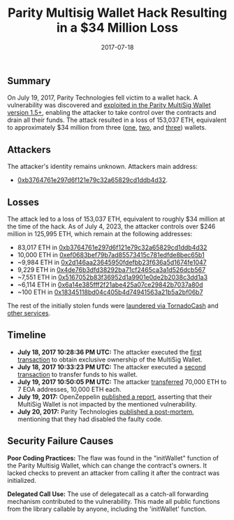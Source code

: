 ﻿---
date: 2017-07-18
target-entities: Parity Technologies
entity-types: 
  - DeFi
  - Wallet
attack-types: Smart Contract Exploit
title: "Parity Multisig Wallet Hack Resulting in a $34 Million Loss"
---

## Summary

On July 19, 2017, Parity Technologies fell victim to a wallet hack. A vulnerability was discovered and [exploited in the Parity MultiSig Wallet version 1.5+](https://blog.aeternity.com/parity-multisig-wallet-hack-47cc507d964d), enabling the attacker to take control over the contracts and drain all their funds. The attack resulted in a loss of 153,037 ETH, equivalent to approximately $34 million from three ([one](https://etherscan.io/address/0x91efffb9c6cd3a66474688d0a48aa6ecfe515aa5), [two](https://etherscan.io/address/0x50126e8fcb9be29f83c6bbd913cc85b40eaf86fc), and [three](https://etherscan.io/address/0xbec591de75b8699a3ba52f073428822d0bfc0d7e)) wallets.

## Attackers

The attacker's identity remains unknown.
Attackers main address:
- [0xb3764761e297d6f121e79c32a65829cd1ddb4d32](https://etherscan.io/address/0xb3764761e297d6f121e79c32a65829cd1ddb4d32).

## Losses

The attack led to a loss of 153,037 ETH, equivalent to roughly $34 million at the time of the hack. As of July 4, 2023, the attacker controls over $246 million in 125,995 ETH, which remain at the following addresses:
- 83,017 ETH in [0xb3764761e297d6f121e79c32a65829cd1ddb4d32](https://etherscan.io/address/0xb3764761e297d6f121e79c32a65829cd1ddb4d32)
- 10,000 ETH in [0xef0683bef79b7ad85573415c781edfde8bec65b1](https://etherscan.io/address/0xef0683bef79b7ad85573415c781edfde8bec65b1)
- ~9,984 ETH in [0x2d146aa23645950fdefbb23f636a5d1674fe1047](https://etherscan.io/address/0x2d146aa23645950fdefbb23f636a5d1674fe1047)
- 9,229 ETH in [0x4de76b3dfd38292ba71cf2465ca3a1d526dcb567](https://etherscan.io/address/0x4de76b3dfd38292ba71cf2465ca3a1d526dcb567)
- ~7,551 ETH in [0x5167052b83f36952d1a9901e0de2b2038c3dd1a3](https://etherscan.io/address/0x5167052b83f36952d1a9901e0de2b2038c3dd1a3)
- ~6,114 ETH in [0x6a14e385fff2f21abe425a07ce29842b7037a80d](https://etherscan.io/address/0x6a14e385fff2f21abe425a07ce29842b7037a80d)
- ~100 ETH in [0x18345118bd04c405b4d74941563a21b5a2bf06b7](https://etherscan.io/address/0x18345118bd04c405b4d74941563a21b5a2bf06b7)

The rest of the initially stolen funds were [laundered via TornadoCash](https://etherscan.io/tx/0xe36fef8f9ec075d82b0cfbe388b0e74b0a5e2076d2c4a60ed8959cd6b39043df) and [other services](https://etherscan.io/tx/0xe77fa59c53cead170e363355cd8806469bd55cd63d4bdf95c0e55b5bd8b549f3).

## Timeline

- **July 18, 2017 10:28:36 PM UTC:** The attacker executed the [first transaction](https://etherscan.io/tx/0xff261a49c61861884d0509dac46ed67577a7d48cb73c2f51f149c0bf96b29660) to obtain exclusive ownership of the MultiSig Wallet.
- **July 18, 2017 10:33:23 PM UTC:** The attacker executed a [second transaction](https://etherscan.io/tx/0x0e0d16475d2ac6a4802437a35a21776e5c9b681a77fef1693b0badbb6afdb083) to transfer funds to his wallet.
- **July 19, 2017 10:50:05 PM UTC:** The attacker [transferred](https://etherscan.io/tx/0x14a3ab7a4c88c6ebabb04fc2501c1a8e2e566c9464d72175ed92271995ed05b1) 70,000 ETH to 7 EOA addresses, 10,000 ETH each.
- **July 19, 2017:** OpenZeppelin [published a report](https://blog.openzeppelin.com/on-the-parity-wallet-multisig-hack-405a8c12e8f7), asserting that their MultiSig Wallet is not impacted by the mentioned vulnerability.
- **July 20, 2017:** Parity Technologies [published a post-mortem](https://www.parity.io/blog/the-multi-sig-hack-a-postmortem), mentioning that they had disabled the faulty code. 

## Security Failure Causes

**Poor Coding Practices:** The flaw was found in the "initWallet" function of the Parity Multisig Wallet, which can change the contract's owners. It lacked checks to prevent an attacker from calling it after the contract was initialized.

**Delegated Call Use:** The use of delegatecall as a catch-all forwarding mechanism contributed to the vulnerability. This made all public functions from the library callable by anyone, including the 'initWallet' function.
